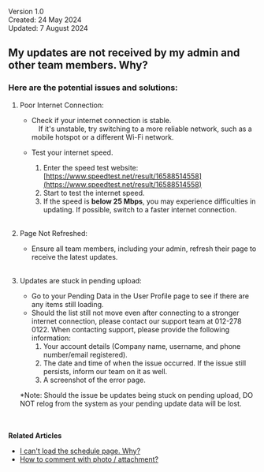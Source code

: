 Version 1.0<br>
Created: 24 May 2024<br>
Updated: 7 August 2024<br>
## My updates are not received by my admin and other team members. Why?

### Here are the potential issues and solutions:

1. Poor Internet Connection:<br>

   - Check if your internet connection is stable.<br>
  &emsp;If it's unstable, try switching to a more reliable network, such as a mobile hotspot or a different Wi-Fi network.<br>

   - Test your internet speed.<br>
     1. Enter the speed test website: [https://www.speedtest.net/result/16588514558](https://www.speedtest.net/result/16588514558)
     2. Start to test the internet speed.
     3. If the speed is **below 25 Mbps**, you may experience difficulties in updating. If possible, switch to a faster internet connection.<br><br>

2. Page Not Refreshed:<br>

   - Ensure all team members, including your admin, refresh their page to receive the latest updates.<br><br>

3. Updates are stuck in pending upload:<br>

   - Go to your Pending Data in the User Profile page to see if there are any items still loading.
   - Should the list still not move even after connecting to a stronger internet connection, please contact our support team at 012-278 0122. When contacting support, please provide the following information:
     1. Your account details (Company name, username, and phone number/email registered).
     2. The date and time of when the issue occurred. If the issue still persists, inform our team on it as well.
     3. A screenshot of the error page.<br>

   *Note: Should the issue be updates being stuck on pending upload, DO NOT relog from the system as your pending update data will be lost.
<br><br><br>

**Related Articles**<br>
- [I can't load the schedule page. Why?](Can't_Load_Schedule_Page.md)
- [How to comment with photo / attachment?](Comment_With_Photo.md)

<!-- [Link Text](https://salesconnection.github.io/Sales-Connection-Support/Updates_Not_Received_by_Team_Members.html) -->
